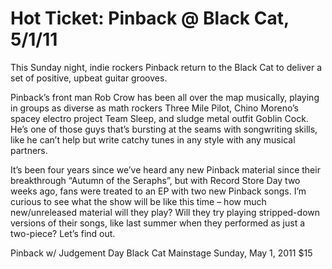 # Hot Ticket: Pinback @ Black Cat, 5/1/11

This Sunday night, indie rockers Pinback return to the Black Cat to deliver a set of positive, upbeat guitar grooves.

Pinback’s front man Rob Crow has been all over the map musically, playing in groups as diverse as math rockers Three Mile Pilot, Chino Moreno’s spacey electro project Team Sleep, and sludge metal outfit Goblin Cock. He’s one of those guys that’s bursting at the seams with songwriting skills, like he can’t help but write catchy tunes in any style with any musical partners.

It’s been four years since we’ve heard any new Pinback material since their breakthrough “Autumn of the Seraphs”, but with Record Store Day two weeks ago, fans were treated to an EP with two new Pinback songs. I’m curious to see what the show will be like this time – how much new/unreleased material will they play? Will they try playing stripped-down versions of their songs, like last summer when they performed as just a two-piece? Let’s find out.

Pinback
w/ Judgement Day
Black Cat Mainstage
Sunday, May 1, 2011
$15